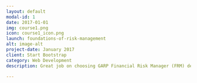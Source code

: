 ```yaml
---
layout: default
modal-id: 1
date: 2017-01-01
img: course1.png
icon: course1_icon.png
launch: foundations-of-risk-management
alt: image-alt
project-date: January 2017
client: Start Bootstrap
category: Web Development
description: Great job on choosing GARP Financial Risk Manager (FRM) designation as you advance your career. In FRM Level I, we will be learning Foundations of Risk Management, Quantitative Analysis, Financial Markets and Products, and Valuation and Risk Models. Excited? Let's get started!

---
```

